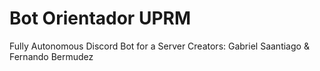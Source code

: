 # Bot Orientador UPRM
Fully Autonomous Discord Bot for a Server
Creators: Gabriel Saantiago & Fernando Bermudez
